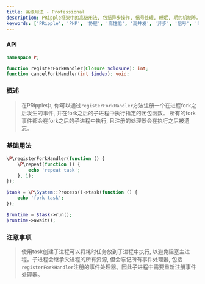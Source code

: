 ```yaml
---
title: 高级用法 - Professional
description: PRipple框架中的高级用法, 包括异步操作, 信号处理, 睡眠, 期约机制等。
keywords: ['PRipple', 'PHP', '协程', '高性能', '高并发', '异步', '信号', '睡眠', '期约']
---
```


### API

```php
namespace P;

function registerForkHandler(Closure $closure): int;
function cancelForkHandler(int $index): void;
```

### 概述

> 在PRipple中, 你可以通过`registerForkHandler`方法注册一个在进程fork之后发生的事件, 并在fork之后的子进程中执行指定的闭包函数。
> 所有的fork事件都会在fork之后的子进程中执行, 且注册的处理器会在执行之后被遗忘。

### 基础用法

```php
\P\registerForkHandler(function () {
    \P\repeat(function () {
        echo 'repeat task';
    }, 1);
});

$task = \P\System::Process()->task(function () {
    echo 'fork task';
});

$runtime = $task->run();
$runtime->await();
```

### 注意事项

> 使用task创建子进程可以将耗时任务放到子进程中执行, 以避免阻塞主进程。子进程会继承父进程的所有资源,
> 但会忘记所有事件处理器, 包括`registerForkHandler`注册的事件处理器。因此子进程中需要重新注册事件处理器。
